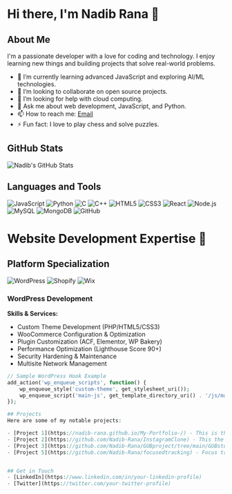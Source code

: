 # Hi there, I'm Nadib Rana 👋

## About Me
I'm a passionate developer with a love for coding and technology. I enjoy learning new things and building projects that solve real-world problems. 

- 🌱 I’m currently learning advanced JavaScript and exploring AI/ML technologies.
- 👯 I’m looking to collaborate on open source projects.
- 🤔 I’m looking for help with cloud computing.
- 💬 Ask me about web development, JavaScript, and Python.
- 📫 How to reach me: [Email](mailto:codecrafersnadib@gmail.com)
- ⚡ Fun fact: I love to play chess and solve puzzles.

## GitHub Stats
![Nadib's GitHub Stats](https://github-readme-stats.vercel.app/api?username=Nadib-Rana&show_icons=true&theme=radical)


## Languages and Tools

![JavaScript](https://img.shields.io/badge/-JavaScript-black?style=flat-square&logo=javascript)
![Python](https://img.shields.io/badge/-Python-black?style=flat-square&logo=python)
![C](https://img.shields.io/badge/-C-black?style=flat-square&logo=c&logoColor=white)
![C++](https://img.shields.io/badge/-C%2B%2B-black?style=flat-square&logo=cplusplus&logoColor=white)
![HTML5](https://img.shields.io/badge/-HTML-black?style=flat-square&logo=html5)
![CSS3](https://img.shields.io/badge/-CSS-black?style=flat-square&logo=css3)
![React](https://img.shields.io/badge/-React-black?style=flat-square&logo=react)
![Node.js](https://img.shields.io/badge/-Node.js-black?style=flat-square&logo=node.js)
![MySQL](https://img.shields.io/badge/-MySQL-black?style=flat-square&logo=mysql)
![MongoDB](https://img.shields.io/badge/-MongoDB-black?style=flat-square&logo=mongodb)
![GitHub](https://img.shields.io/badge/-GitHub-black?style=flat-square&logo=github)


# Website Development Expertise 🚀

## Platform Specialization
![WordPress](https://img.shields.io/badge/-WordPress-21759B?style=flat-square&logo=wordpress&logoColor=white)
![Shopify](https://img.shields.io/badge/-Shopify-7AB55C?style=flat-square&logo=shopify&logoColor=white)
![Wix](https://img.shields.io/badge/-Wix-0C6EFC?style=flat-square&logo=wix&logoColor=white)

### WordPress Development
**Skills & Services:**
- Custom Theme Development (PHP/HTML5/CSS3)
- WooCommerce Configuration & Optimization
- Plugin Customization (ACF, Elementor, WP Bakery)
- Performance Optimization (Lighthouse Score 90+)
- Security Hardening & Maintenance
- Multisite Network Management

```php
// Sample WordPress Hook Example
add_action('wp_enqueue_scripts', function() {
    wp_enqueue_style('custom-theme', get_stylesheet_uri());
    wp_enqueue_script('main-js', get_template_directory_uri() . '/js/main.js');
});

## Projects
Here are some of my notable projects:

- [Project 1](https://nadib-rana.github.io/My-Portfolio-/) - This is the showcase about me and my work with Skills.
- [Project 2](https://github.com/Nadib-Rana/InstagramClone) - This the clone of the instagram using React.js.
- [Project 3](https://github.com/Nadib-Rana/GUBproject/tree/main/GUBstudentBridge) - Non-academin Activities of the My University.
- [Project 5](https://github.com/Nadib-Rana/focusedtracking) - Focus training mobile Applications.


## Get in Touch
- [LinkedIn](https://www.linkedin.com/in/your-linkedin-profile)
- [Twitter](https://twitter.com/your-twitter-profile)


